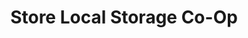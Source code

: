 ---
title: "Store Local Storage Co-Op"
url: /nampa/store-local-storage-co-op/
shop: storage rental
---